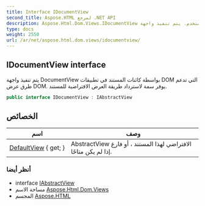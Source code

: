 ```yaml
---
title: Interface IDocumentView
second_title: Aspose.HTML لمرجع .NET API
description: Aspose.Html.Dom.Views.IDocumentView واجهه المستخدم. يتم تنفيذ واجهة DocumentView بواسطة كائنات المستند في تطبيقات DOM التي تدعم طرق عرض DOM. يوفر سمة لاسترداد طريقة العرض الافتراضية للمستند.
type: docs
weight: 2550
url: /ar/net/aspose.html.dom.views/idocumentview/
---
```

## IDocumentView interface

يتم تنفيذ واجهة DocumentView بواسطة كائنات المستند في تطبيقات DOM التي تدعم طرق عرض DOM. يوفر سمة لاسترداد طريقة العرض الافتراضية للمستند.

```csharp
public interface IDocumentView : IAbstractView
```

## الخصائص

| اسم | وصف |
| --- | --- |
| [DefaultView](../../aspose.html.dom.views/idocumentview/defaultview/) { get; } | AbstractView الافتراضي لهذا المستند ، أو فارغ إذا لم يكن متاحًا. |

### أنظر أيضا

* interface [IAbstractView](../iabstractview/)
* مساحة الاسم [Aspose.Html.Dom.Views](../../aspose.html.dom.views/)
* المجسم [Aspose.HTML](../../)


